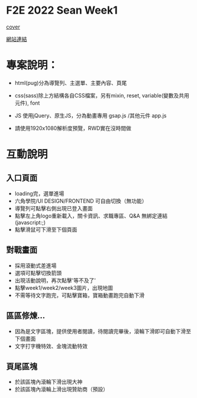 # F2E 2022 Sean Week1
[cover](./assets/img/cover.png)

[網站連結](https://lashawty.github.io/f2e_2022_sean/)



# 專案說明：

- html(pug)分為導覽列、主選單、主要內容、頁尾

- css(sass)除上方結構各自CSS檔案，另有mixin, reset, variable(變數及共用元件), font

- JS 使用jQuery、原生JS，分為動畫專用 gsap.js /其他元件 app.js

- 請使用1920x1080解析度預覽，RWD實在沒時間做

# 互動說明

## 入口頁面
- loading完，選單進場
- 六角學院/UI DESIGN/FRONTEND 可自由切換（無功能）
- 導覽列可點擊右側出現已登入畫面
- 點擊左上角logo重新載入，關卡資訊、求職專區、Q&A 無綁定連結(javascript:;)
- 點擊滑鼠可下滑至下個頁面

## 對戰畫面
- 採用滾動式差進場
- 選項可點擊切換箭頭
- 出現活動說明，再次點擊'等不及了'
- 點擊week1/week2/week3圖片，出現地圖
- 不需等待文字跑完，可點擊寶箱，寶箱動畫跑完自動下滑

## 區區修煉...
- 因為是文字區塊，提供使用者閱讀，待閱讀完畢後，滾輪下滑即可自動下滑至下個畫面
- 文字打字機特效、金塊流動特效

## 頁尾區塊
- 於該區塊內滾輪下滑出現大神
- 於該區塊內滾輪上滑出現贊助商（預設）